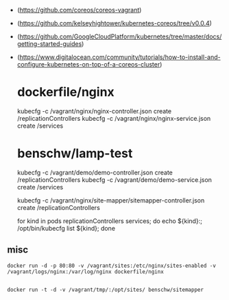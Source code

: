 - (https://github.com/coreos/coreos-vagrant)
- (https://github.com/kelseyhightower/kubernetes-coreos/tree/v0.0.4)
- (https://github.com/GoogleCloudPlatform/kubernetes/tree/master/docs/getting-started-guides)
- (https://www.digitalocean.com/community/tutorials/how-to-install-and-configure-kubernetes-on-top-of-a-coreos-cluster)

	# dockerfile/nginx
	kubecfg -c /vagrant/nginx/nginx-controller.json create /replicationControllers
	kubecfg -c /vagrant/nginx/nginx-service.json create /services

	# benschw/lamp-test
	kubecfg -c /vagrant/demo/demo-controller.json create /replicationControllers
	kubecfg -c /vagrant/demo/demo-service.json create /services


	kubecfg -c /vagrant/nginx/site-mapper/sitemapper-controller.json create /replicationControllers


	for kind in pods replicationControllers services; do echo ${kind}:; /opt/bin/kubecfg list ${kind}; done




## misc
	docker run -d -p 80:80 -v /vagrant/sites:/etc/nginx/sites-enabled -v /vagrant/logs/nginx:/var/log/nginx dockerfile/nginx


	docker run -t -d -v /vagrant/tmp/:/opt/sites/ benschw/sitemapper